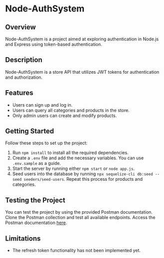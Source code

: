 # Node-AuthSystem

## Overview

Node-AuthSystem is a project aimed at exploring authentication in Node.js and Express using token-based authentication.

## Description

Node-AuthSystem is a store API that utilizes JWT tokens for authentication and authorization.

## Features

- Users can sign up and log in.
- Users can query all categories and products in the store.
- Only admin users can create and modify products.

## Getting Started

Follow these steps to set up the project:

1. Run `npm install` to install all the required dependencies.
2. Create a `.env` file and add the necessary variables. You can use `.env.sample` as a guide.
3. Start the server by running either `npm start` or `node app.js`.
4. Seed users into the database by running `npx sequelize-cli db:seed --seed seeders/seed-users`. Repeat this process for products and categories.

## Testing the Project

You can test the project by using the provided Postman documentation. Clone the Postman collection and test all available endpoints. Access the Postman documentation [here](https://documenter.getpostman.com/view/23280484/2s9YJhy1Gp).

## Limitations

- The refresh token functionality has not been implemented yet.
